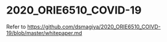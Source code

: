 # 2020_ORIE6510_COVID-19
Refer to <https://github.com/dsmagiya/2020_ORIE6510_COIVD-19/blob/master/whitepaper.md>
